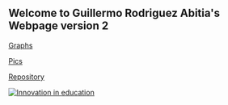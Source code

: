 ## Welcome to Guillermo Rodriguez Abitia's Webpage version 2

[Graphs](/graphs/index.md) 

[Pics](/pics/index.md) 

[Repository](https://github.com/grdrz/ctbasample)

[![Innovation in education](https://img.youtube.com/vi/_PtJBOs28tQ/0.jpg)](https://youtu.be/_PtJBOs28tQ)
